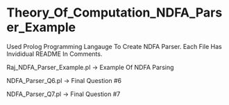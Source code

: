 # Theory_Of_Computation_NDFA_Parser_Example

Used Prolog Programming Langauge To Create NDFA Parser.
Each File Has Invididual README In Comments.

Raj_NDFA_Parser_Example.pl -> Example Of NDFA Parsing

NDFA_Parser_Q6.pl -> Final Question #6

NDFA_Parser_Q7.pl -> Final Question #7
